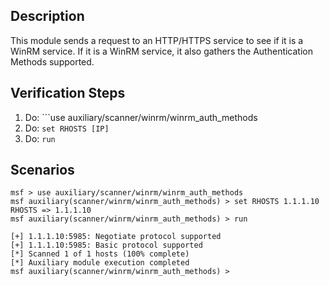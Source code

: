 ## Description
This module sends a request to an HTTP/HTTPS service to see if it is a WinRM service. If it is a WinRM service, it also gathers the Authentication Methods supported.

## Verification Steps

1. Do: ```use auxiliary/scanner/winrm/winrm_auth_methods
2. Do: ```set RHOSTS [IP]```
3. Do: ```run```

## Scenarios

```
msf > use auxiliary/scanner/winrm/winrm_auth_methods
msf auxiliary(scanner/winrm/winrm_auth_methods) > set RHOSTS 1.1.1.10
RHOSTS => 1.1.1.10
msf auxiliary(scanner/winrm/winrm_auth_methods) > run 

[+] 1.1.1.10:5985: Negotiate protocol supported
[+] 1.1.1.10:5985: Basic protocol supported
[*] Scanned 1 of 1 hosts (100% complete)
[*] Auxiliary module execution completed
msf auxiliary(scanner/winrm/winrm_auth_methods) >
```
